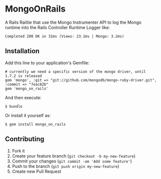 # MongoOnRails

A Rails Railtie that use the Mongo Instrumenter API to log the Mongo runtime into the Rails Controller Runtime Logger like:

    Completed 200 OK in 31ms (Views: 23.1ms | Mongo: 3.2ms)

## Installation

Add this line to your application's Gemfile:

    # currently we need a specific version of the mongo driver, until 1.7.2 is released
    gem 'mongo', :git => "git://github.com/mongodb/mongo-ruby-driver.git", :commit => "7eac82b"
    gem 'mongo_on_rails'

And then execute:

    $ bundle

Or install it yourself as:

    $ gem install mongo_on_rails

## Contributing

1. Fork it
2. Create your feature branch (`git checkout -b my-new-feature`)
3. Commit your changes (`git commit -am 'Add some feature'`)
4. Push to the branch (`git push origin my-new-feature`)
5. Create new Pull Request
